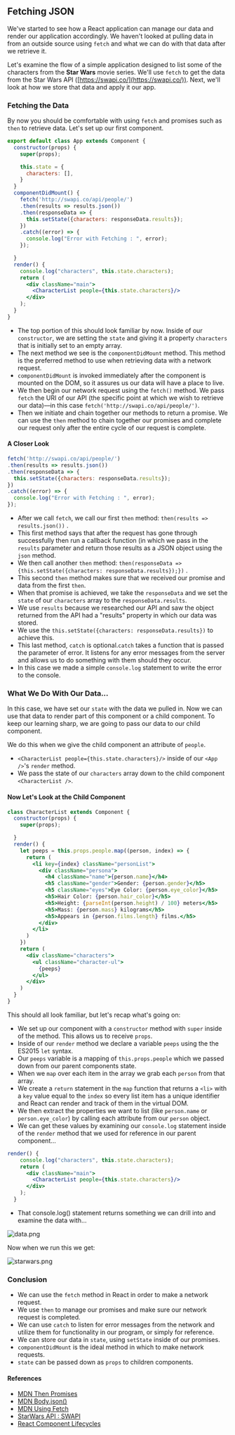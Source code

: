 ## Fetching JSON
We've started to see how a React application can manage our data and render our application accordingly. We haven't looked at pulling data in from an outside source using `fetch` and what we can do with that data after we retrieve it.

Let's examine the flow of a simple application designed to list some of the characters from the **Star Wars** movie series. We'll use `fetch` to get the data from the Star Wars API ([https://swapi.co/](https://swapi.co/)). Next, we'll look at how we store that data and apply it our app.

### Fetching the Data
By now you should be comfortable with using `fetch` and promises such as `then` to retrieve data. Let's set up our first component.

```jsx
export default class App extends Component {
  constructor(props) {
    super(props);

    this.state = {
      characters: [],
    }
  }
  componentDidMount() {
    fetch('http://swapi.co/api/people/')
    .then(results => results.json())
    .then(responseData => {
      this.setState({characters: responseData.results});
    })
    .catch((error) => {
      console.log("Error with Fetching : ", error);
    });

  }
  render() {
    console.log("characters", this.state.characters);
    return (
      <div className="main">
        <CharacterList people={this.state.characters}/>
      </div>
    );
  }
}
```

* The top portion of this should look familiar by now. Inside of our `constructor`, we are setting the `state` and giving it a property `characters` that is initially set to an empty array.
* The next method we see is the `componentDidMount` method. This method is the preferred method to use when retrieving data with a network request.
* `componentDidMount` is invoked immediately after the component is mounted on the DOM, so it assures us our data will have a place to live.
* We then begin our network request using the `fetch()` method. We pass `fetch` the URI of our API (the specific point at which we wish to retrieve our data)––in this case `fetch('http://swapi.co/api/people/')`.
* Then we initiate and chain together our methods to return a promise. We can use the `then` method to chain together our promises and complete our request only after the entire cycle of our request is complete.

#### A Closer Look

```jsx
fetch('http://swapi.co/api/people/')
.then(results => results.json())
.then(responseData => {
  this.setState({characters: responseData.results});
})
.catch((error) => {
  console.log("Error with Fetching : ", error);
});
```

* After we call `fetch`, we call our first `then` method: `then(results => results.json())` .
* This first method says that after the request has gone through successfully then run a callback function (in which we pass in the `results` parameter and return those results as a JSON object using the `json` method.
* We then call another `then` method: `then(responseData => {this.setState({characters: responseData.results});})` .
* This second `then` method makes sure that we received our promise and data from the first `then`.
* When that promise is achieved, we take the `responseData` and we set the `state` of our `characters` array to the `responseData.results`.
* We use `results` because we researched our API and saw the object returned from the API had a "results" property in which our data was stored.
* We use the `this.setState({characters: responseData.results})` to achieve this.
* This last method, `catch` is optional.`catch` takes a function that is passed the parameter of error. It listens for any error messages from the server and allows us to do something with them should they occur.
* In this case we made a simple `console.log` statement to write the error to the console.

### What We Do With Our Data...
In this case, we have set our `state` with the data we pulled in. Now we can use that data to render part of this component or a child component. To keep our learning sharp, we are going to pass our data to our child component.

We do this when we give the child component an attribute of `people`.
* `<CharacterList people={this.state.characters}/>` inside of our `<App />`'s `render` method.
* We pass the state of our `characters` array down to the child component `<CharacterList />`.

#### Now Let's Look at the Child Component

```jsx
class CharacterList extends Component {
  constructor(props) {
    super(props);

  }
  render() {
    let peeps = this.props.people.map((person, index) => {
      return (
        <li key={index} className="personList">
          <div className="persona">
            <h4 className="name">{person.name}</h4>
            <h5 className="gender">Gender: {person.gender}</h5>
            <h5 className="eyes">Eye Color: {person.eye_color}</h5>
            <h5>Hair Color: {person.hair_color}</h5>
            <h5>Height: {parseInt(person.height) / 100} meters</h5>
            <h5>Mass: {person.mass} kilograms</h5>
            <h5>Appears in {person.films.length} films.</h5>
          </div>
        </li>
      )
    })
    return (
      <div className="characters">
        <ul className="character-ul">
          {peeps}
        </ul>
      </div>
    )
  }
}
```

This should all look familiar, but let's recap what's going on:
* We set up our component with a `constructor` method with `super` inside of the method. This allows us to receive `props`.
* Inside of our `render` method we declare a variable `peeps` using the the ES2015 `let` syntax.
* Our `peeps` variable is a mapping of `this.props.people` which we passed down from our parent components state.
* When we `map` over each item in the array we grab each `person` from that array.
* We create a `return` statement in the `map` function that returns a `<li>` with a `key` value equal to the `index` so every list item has a unique identifier and React can render and track of them in the virtual DOM.
* We then extract the properties we want to list (like `person.name` or `person.eye_color`) by calling each attribute from our `person` object.
* We can get these values by examining our `console.log` statement inside of the `render` method that we used for reference in our parent component...

```jsx
render() {
    console.log("characters", this.state.characters);
    return (
      <div className="main">
        <CharacterList people={this.state.characters}/>
      </div>
    );
  }
```

* That console.log() statement returns something we can drill into and examine the data with...

![data.png](https://tiy-learn-content.s3.amazonaws.com/5ace3f05-data.png)

Now when we run this we get:

![starwars.png](https://tiy-learn-content.s3.amazonaws.com/896182be-starwars.png)


### Conclusion
* We can use the `fetch` method in React in order to make a network request.
* We use `then` to manage our promises and make sure our network request is completed.
* We can use `catch` to listen for error messages from the network and utilize them for functionality in our program, or simply for reference.
* We can store our data in `state`, using `setState` inside of our promises.
* `componentDidMount` is the ideal method in which to make network requests.
* `state` can be passed down as `props` to children components.


#### References
* [MDN Then Promises](https://developer.mozilla.org/en-US/docs/Web/JavaScript/Reference/Global_Objects/Promise/then)
* [MDN Body.json()](https://developer.mozilla.org/en-US/docs/Web/JavaScript/Reference/Global_Objects/Promise/then)
* [MDN Using Fetch](https://developer.mozilla.org/en-US/docs/Web/API/Fetch_API/Using_Fetch)
* [StarWars API : SWAPI](https://swapi.co/)
* [React Component Lifecycles](https://facebook.github.io/react/docs/react-component.html#componentwillreceiveprops)
